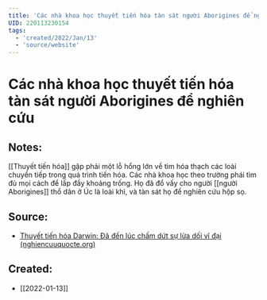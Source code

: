 ```yaml
---
title: 'Các nhà khoa học thuyết tiến hóa tàn sát người Aborigines để nghiên cứu'
UID: 220113230154
tags:
  - 'created/2022/Jan/13'
  - 'source/website'
---
```

# Các nhà khoa học thuyết tiến hóa tàn sát người Aborigines để nghiên cứu

## Notes:
[[Thuyết tiến hóa]] gặp phải một lỗ hổng lớn về tìm hóa thạch các loài chuyển tiếp trong quá trình tiến hóa. Các nhà khoa học theo trường phái tìm đủ mọi cách để lấp đầy khoảng trống. Họ đã đổ vấy cho người [[người Aborigines]] thổ dân ở Úc là loài khỉ, và tàn sát họ để nghiên cứu hộp sọ.

## Source:
- [Thuyết tiến hóa Darwin: Đã đến lúc chấm dứt sự lừa dối vĩ đại (nghiencuuquocte.org)](http://nghiencuuquocte.org/forums/topic/thuyet-tien-hoa-darwin-da-den-luc-cham-dut-su-lua-doi-vi-dai/)

## Created:
- [[2022-01-13]]
